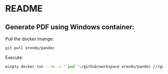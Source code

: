 # README

## Generate PDF using Windows container:
Pull the docker imange:
```bash
git pull orendu/pandoc
```

Execute:
```bash
winpty docker run --rm -v "`pwd`":/github/workspace orendu/pandoc ///generate.sh README.md ReadMe css/github-typora2.css Readme
```
